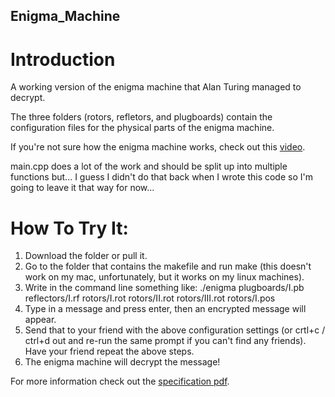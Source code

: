 ## Enigma_Machine
# Introduction
A working version of the enigma machine that Alan Turing managed to decrypt.

The three folders (rotors, refletors, and plugboards) contain the configuration files for the physical parts of the enigma machine.

If you're not sure how the enigma machine works, check out this [video](https://www.youtube.com/watch?v=G2_Q9FoD-oQ).

main.cpp does a lot of the work and should be split up into multiple functions but...
I guess I didn't do that back when I wrote this code so I'm going to leave it that way for now...

# How To Try It:
1. Download the folder or pull it.
2. Go to the folder that contains the makefile and run make (this doesn't work on my mac, unfortunately, but it works on my linux machines).
3. Write in the command line something like:
    ./enigma plugboards/I.pb reflectors/I.rf rotors/I.rot rotors/II.rot rotors/III.rot rotors/I.pos
4. Type in a message and press enter, then an encrypted message will appear.
5. Send that to your friend with the above configuration settings (or crtl+c / ctrl+d out and re-run the same prompt if you can't find any friends). Have your friend repeat the above steps.
6. The enigma machine will decrypt the message!

For more information check out the [specification pdf](https://github.com/shadykdc/Enigma_Machine/blob/master/spec-550-2-0.pdf).
